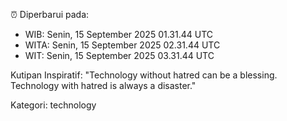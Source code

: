 ⏰ Diperbarui pada:
- WIB: Senin, 15 September 2025 01.31.44 UTC
- WITA: Senin, 15 September 2025 02.31.44 UTC
- WIT: Senin, 15 September 2025 03.31.44 UTC

Kutipan Inspiratif:
"Technology without hatred can be a blessing. Technology with hatred is always a disaster."


Kategori: technology

